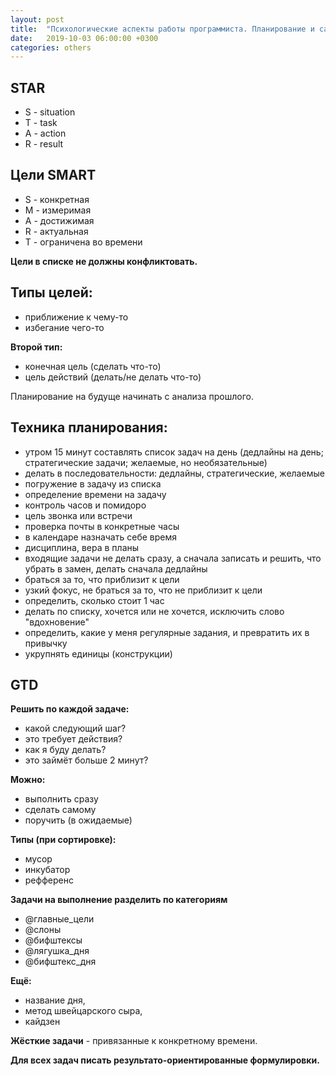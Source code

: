 ```yaml
---
layout: post
title:  "Психологические аспекты работы программиста. Планирование и самоменеджмент"
date:   2019-10-03 06:00:00 +0300
categories: others
---
```


## STAR

- S - situation
- T - task
- A - action
- R - result

## Цели SMART

- S - конкретная
- M - измеримая
- A - достижимая
- R - актуальная
- T - ограничена во времени

**Цели в списке не должны конфликтовать.**

## Типы целей:

- приближение к чему-то
- избегание чего-то

**Второй тип:**

- конечная цель (сделать что-то)
- цель действий (делать/не делать что-то)

Планирование на будуще начинать с анализа прошлого.

## Техника планирования:

- утром 15 минут составлять список задач на день (дедлайны на день; стратегические задачи; желаемые, но необязательные)
- делать в последовательности: дедлайны, стратегические, желаемые
- погружение в задачу из списка
- определение времени на задачу
- контроль часов и помидоро
- цель звонка или встречи
- проверка почты в конкретные часы
- в календаре назначать себе время
- дисциплина, вера в планы
- входящие задачи не делать сразу, а сначала записать и решить, что убрать в замен, делать сначала дедлайны
- браться за то, что приблизит к цели
- узкий фокус, не браться за то, что не приблизит к цели
- определить, сколько стоит 1 час
- делать по списку, хочется или не хочется, исключить слово "вдохновение"
- определить, какие у меня регулярные задания, и превратить их в привычку
- укрупнять единицы (конструкции)

## GTD

**Решить по каждой задаче:**

- какой следующий шаг?
- это требует действия?
- как я буду делать?
- это займёт больше 2 минут?

**Можно:**

- выполнить сразу
- сделать самому
- поручить (в ожидаемые)

**Типы (при сортировке):**

- мусор
- инкубатор
- рефференс

**Задачи на выполнение разделить по категориям**

- @главные_цели
- @слоны
- @бифштексы
- @лягушка_дня
- @бифштекс_дня

**Ещё:**

- название дня,
- метод швейцарского сыра,
- кайдзен

**Жёсткие задачи** - привязанные к конкретному времени.

**Для всех задач писать результато-ориентированные формулировки.**